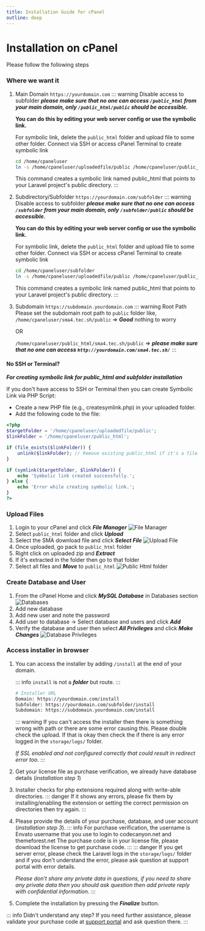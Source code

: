 ```yaml
---
title: Installation Guide for cPanel
outline: deep
---
```


# Installation on cPanel

Please follow the following steps

### Where we want it

1. Main Domain `https://yourdomain.com`
   ::: warning Disable access to subfolder
   **_please make sure that no one can access `/public_html` from your main domain, only `/public_html/public` should be accessible._**

   **You can do this by editing your web server config or use the symbolic link.**

   For symbolic link, delete the `public_html` folder and upload file to some other folder. Connect via SSH or access cPanel Terminal to create symbolic link

   ```sh
   cd /home/cpaneluser
   ln -s /home/cpaneluser/uploadedfile/public /home/cpaneluser/public_html
   ```

   This command creates a symbolic link named public_html that points to your Laravel project's public directory.
   :::

2. Subdirectory/Subfolder `https://yourdomain.com/subfolder`
   ::: warning Disable access to subfolder
   **_please make sure that no one can access `/subfolder` from your main domain, only `/subfolder/public` should be accessible._**

   **You can do this by editing your web server config or use the symbolic link.**

   For symbolic link, delete the `public_html` folder and upload file to some other folder. Connect via SSH or access cPanel Terminal to create symbolic link

   ```sh
   cd /home/cpaneluser/subfolder
   ln -s /home/cpaneluser/uploadedfile/public /home/cpaneluser/public_html/subfolder
   ```

   This command creates a symbolic link named public_html that points to your Laravel project's public directory.
   :::

3. Subdomain `https://subdomain.yourdomain.com`
   ::: warning Root Path
   Please set the subdomain root path to `public` folder like, `/home/cpaneluser/sma4.tec.sh/public` => **_Good_** nothing to worry

   OR

   `/home/cpaneluser/public_html/sma4.tec.sh/public` => **_please make sure that no one can access `http://yourdomain.com/sma4.tec.sh/`_**
   :::

#### No SSH or Terminal?

**_For creating symbolic link for public_html and subfolder installation_**

If you don't have access to SSH or Terminal then you can create Symbolic Link via PHP Script:

- Create a new PHP file (e.g., createsymlink.php) in your uploaded folder.
- Add the following code to the file:

```php
<?php
$targetFolder = '/home/cpaneluser/uploadedfile/public';
$linkFolder = '/home/cpaneluser/public_html';

if (file_exists($linkFolder)) {
    unlink($linkFolder); // Remove existing public_html if it's a file or empty directory
}

if (symlink($targetFolder, $linkFolder)) {
    echo 'Symbolic link created successfully.';
} else {
    echo 'Error while creating symbolic link.';
}
?>
```

### Upload Files

1. Login to your cPanel and click **_File Manager_**
   ![File Manager](/1-file-manager.png)
2. Select `public_html` folder and click **_Upload_**
3. Select the SMA download file and click **_Select File_**
   ![Upload File](/2-upload-file.png)
4. Once uploaded, go pack to `public_html` folder
5. Right click on uploaded zip and **_Extract_**
6. If it's extracted in the folder then go to that folder
7. Select all files and **_Move_** to `public_html`
   ![Public Html folder](/3-public_html-folder.png)

### Create Database and User

1. From the cPanel Home and click **_MySQL Database_** in Databases section
   ![Databases](/4-mysql-db.png)
2. Add new database
3. Add new user and note the password
4. Add user to database -> Select database and users and click **_Add_**
5. Verify the database and user then select **_All Privileges_** and click **_Make Changes_**
   ![Database Privileges](/4-db-privileges.png)

### Access installer in browser

1. You can access the installer by adding `/install` at the end of your domain.

   ::: info `install` is not a **_folder_** but route.
   :::

   ```sh
   # Installer URL
   Domain: https://yourdomain.com/install
   Subfolder: https://yourdomain.com/subfolder/install
   Subdomain: https://subdomain.yourdomain.com/install
   ```

   ::: warning If you can't access the installer then there is something wrong with path or there are some error causing this. Please double check the upload. If that is okay then check the if there is any error logged in the `storage/logs/` folder.

   _If SSL enabled and not configured correctly that could result in redirect error too._
   :::

2. Get your license file as purchase verification, we already have database details (_installation step 1_)
3. Installer checks for php extensions required along with write-able directories.
   ::: danger If it shows any errors, please fix them by installing/enabling the extension or setting the correct permission on directories then try again.
   :::
4. Please provide the details of your purchase, database, and user account (_installation step 3_).
   ::: info For purchase verification, the username is Envato username that you use to login to codecanyon.net and themeforest.net The purchase code is in your license file, please download the license to get purchase code.
   :::
   ::: danger If you get server error, please check the Laravel logs in the `storage/logs/` folder and if you don't understand the error, please ask question at support portal with error details.

   _Please don't share any private data in questions, if you need to share any private data then you should ask question then add private reply with confidential information._
   :::

5. Complete the installation by pressing the **_Finalize_** button.

::: info Didn't understand any step?
If you need further assistance, please validate your purchase code at [support portal](https://tecdiary.com/support) and ask question there.
:::

